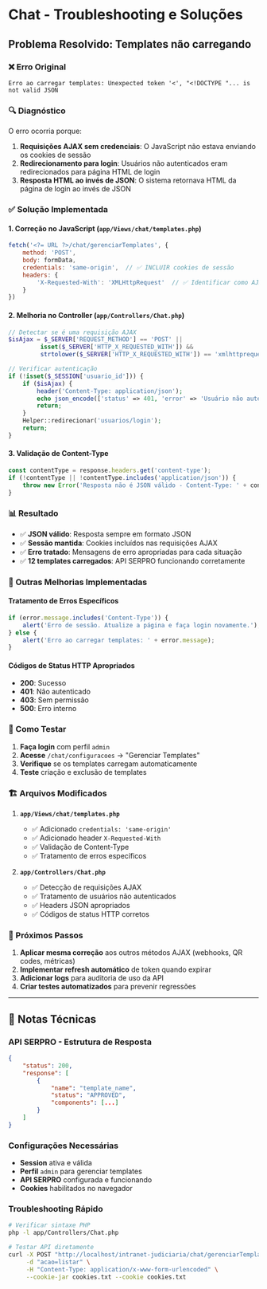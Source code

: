 # Chat - Troubleshooting e Soluções

## Problema Resolvido: Templates não carregando

### ❌ Erro Original
```
Erro ao carregar templates: Unexpected token '<', "<!DOCTYPE "... is not valid JSON
```

### 🔍 Diagnóstico
O erro ocorria porque:
1. **Requisições AJAX sem credenciais**: O JavaScript não estava enviando os cookies de sessão
2. **Redirecionamento para login**: Usuários não autenticados eram redirecionados para página HTML de login
3. **Resposta HTML ao invés de JSON**: O sistema retornava HTML da página de login ao invés de JSON

### ✅ Solução Implementada

#### 1. **Correção no JavaScript** (`app/Views/chat/templates.php`)
```javascript
fetch('<?= URL ?>/chat/gerenciarTemplates', {
    method: 'POST',
    body: formData,
    credentials: 'same-origin',  // ✅ INCLUIR cookies de sessão
    headers: {
        'X-Requested-With': 'XMLHttpRequest'  // ✅ Identificar como AJAX
    }
})
```

#### 2. **Melhoria no Controller** (`app/Controllers/Chat.php`)
```php
// Detectar se é uma requisição AJAX
$isAjax = $_SERVER['REQUEST_METHOD'] == 'POST' || 
         isset($_SERVER['HTTP_X_REQUESTED_WITH']) && 
         strtolower($_SERVER['HTTP_X_REQUESTED_WITH']) == 'xmlhttprequest';

// Verificar autenticação
if (!isset($_SESSION['usuario_id'])) {
    if ($isAjax) {
        header('Content-Type: application/json');
        echo json_encode(['status' => 401, 'error' => 'Usuário não autenticado']);
        return;
    }
    Helper::redirecionar('usuarios/login');
    return;
}
```

#### 3. **Validação de Content-Type**
```javascript
const contentType = response.headers.get('content-type');
if (!contentType || !contentType.includes('application/json')) {
    throw new Error('Resposta não é JSON válido - Content-Type: ' + contentType);
}
```

### 📊 Resultado
- ✅ **JSON válido**: Resposta sempre em formato JSON
- ✅ **Sessão mantida**: Cookies incluídos nas requisições AJAX
- ✅ **Erro tratado**: Mensagens de erro apropriadas para cada situação
- ✅ **12 templates carregados**: API SERPRO funcionando corretamente

### 🔧 Outras Melhorias Implementadas

#### Tratamento de Erros Específicos
```javascript
if (error.message.includes('Content-Type')) {
    alert('Erro de sessão. Atualize a página e faça login novamente.');
} else {
    alert('Erro ao carregar templates: ' + error.message);
}
```

#### Códigos de Status HTTP Apropriados
- **200**: Sucesso
- **401**: Não autenticado
- **403**: Sem permissão
- **500**: Erro interno

### 🧪 Como Testar

1. **Faça login** com perfil `admin`
2. **Acesse** `/chat/configuracoes` → "Gerenciar Templates"
3. **Verifique** se os templates carregam automaticamente
4. **Teste** criação e exclusão de templates

### 🏗️ Arquivos Modificados

1. **`app/Views/chat/templates.php`**
   - ✅ Adicionado `credentials: 'same-origin'`
   - ✅ Adicionado header `X-Requested-With`
   - ✅ Validação de Content-Type
   - ✅ Tratamento de erros específicos

2. **`app/Controllers/Chat.php`**
   - ✅ Detecção de requisições AJAX
   - ✅ Tratamento de usuários não autenticados
   - ✅ Headers JSON apropriados
   - ✅ Códigos de status HTTP corretos

### 🎯 Próximos Passos

1. **Aplicar mesma correção** aos outros métodos AJAX (webhooks, QR codes, métricas)
2. **Implementar refresh automático** de token quando expirar
3. **Adicionar logs** para auditoria de uso da API
4. **Criar testes automatizados** para prevenir regressões

---

## 📝 Notas Técnicas

### API SERPRO - Estrutura de Resposta
```json
{
    "status": 200,
    "response": [
        {
            "name": "template_name",
            "status": "APPROVED",
            "components": [...]
        }
    ]
}
```

### Configurações Necessárias
- **Session** ativa e válida
- **Perfil** `admin` para gerenciar templates
- **API SERPRO** configurada e funcionando
- **Cookies** habilitados no navegador

### Troubleshooting Rápido
```bash
# Verificar sintaxe PHP
php -l app/Controllers/Chat.php

# Testar API diretamente
curl -X POST "http://localhost/intranet-judiciaria/chat/gerenciarTemplates" \
     -d "acao=listar" \
     -H "Content-Type: application/x-www-form-urlencoded" \
     --cookie-jar cookies.txt --cookie cookies.txt
``` 